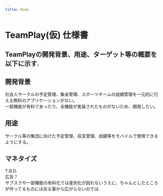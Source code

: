 ```yaml
---
title: Home
---
```


# TeamPlay(仮) 仕様書

## TeamPlayの開発背景、用途、ターゲット等の概要を以下に示す.

## 開発背景

社会人サークルの予定管理、集金管理、スポーツチームの成績管理を一元的に行える無料のアプリケーションがない。  
一部機能が有料であったり、全機能が実装されたものがないため、開発したい。  

## 用途  

サークル等の集団に向けた予定管理、収支管理、成績等をモバイルで使用できるようにする。  

## マネタイズ  

T.B.D.  
広告？  
サブスクや一部機能の有料化では差別化が図れないうえに、ちゃんとしたところが作ってるものには劣る事から広がらないのでは.
